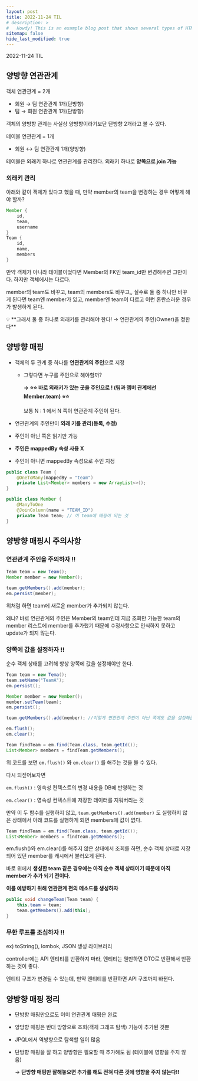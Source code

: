 ```yaml
---
layout: post
title: 2022-11-24 TIL
# description: >
#   Howdy! This is an example blog post that shows several types of HTML content supported in this theme.
sitemap: false
hide_last_modified: true
---
```

2022-11-24 TIL


 





## 양방향 연관관계

객체 연관관계 = 2개

- 회원 → 팀 연관관계 1개(단방향)
- 팀 → 회원 연관관계 1개(단방향)

객체의 양방향 관계는 사실상 양방향이라기보단 단방향 2개라고 볼 수 있다.

테이블 연관관계 = 1개

- 회원 ↔ 팀 연관관계 1개(양방향)

테이블은 외래키 하나로 연관관계를 관리한다. 외래키 하나로 **양쪽으로 join 가능**

### 외래키 관리

아래와 같이 객체가 있다고 했을 때, 만약 member의 team을 변경하는 경우 어떻게 해야 할까?

```java
Member {
	id,
	team,
	username
}
Team {
	id,
	name,
	members
}
```

만약 객체가 아니라 테이블이었다면 Member의 FK인 team_id만 변경해주면 그만이다. 하지만 객체에서는 다르다.

member의 team도 바꾸고, team의 members도 바꾸고,, 실수로 둘 중 하나만 바꾸게 된다면 team엔 member가 있고, member엔 team이 다르고 이런 혼란스러운 경우가 발생하게 된다.

<aside>
💡 **그래서 둘 중 하나로 외래키를 관리해야 한다! → 연관관계의 주인(Owner)을 정한다**

</aside>

## 양방향 매핑

- 객체의 두 관계 중 하나를 **연관관계의 주인**으로 지정
    - 그렇다면 누구를 주인으로 해야할까?
        
        **→ ⭐️⭐️ 바로 외래키가 있는 곳을 주인으로 ! (팀과 멤버 관계에선 Member.team) ⭐️⭐️**
        
        보통 N : 1 에서 N 쪽이 연관관계 주인이 된다.
        
- 연관관계의 주인만이 **외래 키를 관리(등록, 수정)**
- 주인이 아닌 쪽은 읽기만 가능
- **주인은 mappedBy 속성 사용 X**
- 주인이 아니면 mappedBy 속성으로 주인 지정

```java
public class Team {
	@OneToMany(mappedBy = "team")
	private List<Member> members = new ArrayList<>();
}
```

```java
public class Member {
	@ManyToOne
	@JoinColumn(name = "TEAM_ID")
	private Team team; // 이 team에 매핑이 되는 것
}
```

## 양방향 매핑시 주의사항

### 연관관계 주인을 주의하자 ‼️

```java
Team team = new Team();
Member member = new Member();

team.getMembers().add(member);
em.persist(member);
```

위처럼 하면 team에 새로운 member가 추가되지 않는다. 

왜냐? 바로 연관관계의 주인은 Member의 team인데 지금 조회만 가능한 team의 member 리스트에 member를 추가했기 때문에 수정사항으로 인식하지 못하고 update가 되지 않는다.

### 양쪽에 값을 설정하자 ‼️

순수 객체 상태를 고려해 항상 양쪽에 값을 설정해야만 한다. 

```java
Team team = new Tema();
team.setName("TeamA");
em.persist();

Member member = new Member();
member.setTeam(team);
em.persist();

team.getMembers().add(member); //이렇게 연관관계 주인이 아닌 쪽에도 값을 설정해준다.

em.flush();
em.clear();

Team findTeam = em.find(Team.class, team.getId());
List<Member> members = findTeam.getMembers();
```

위 코드를 보면 `em.flush()` 와 `em.clear()` 를 해주는 것을 볼 수 있다.

다시 되짚어보자면 

`em.flush()` : 영속성 컨텍스트의 변경 내용을 DB에 반영하는 것

`em.clear()` : 영속성 컨텍스트에 저장한 데이터를 지워버리는 것

만약 이 두 함수를 실행하지 않고, `team.getMembers().add(member)` 도 실행하지 않은 상태에서 아래 코드를 실행하게 되면 members에 값이 없다.

```java
Team findTeam = em.find(Team.class, team.getId());
List<Member> members = findTeam.getMembers();
```

 em.flush()와 em.clear()를 해주지 않은 상태에서 조회를 하면, 순수 객체 상태로 저장되어 있던 member를 캐시에서 불러오게 된다.

바로 위에서 **생성한 team 같은 경우에는 아직 순수 객체 상태이기 때문에 아직 member가 추가 되기 전이다.**

**이를 예방하기 위해** **연관관계 편의 메소드를 생성하자**

```java
public void changeTeam(Team team) {
	this.team = team;
	team.getMembers().add(this);
}
```

### 무한 루프를 조심하자 ‼️

ex) toString(), lombok, JSON 생성 라이브러리

controller에는 API 엔티티를 반환하지 마라, 엔티티는 웬만하면 DTO로 반환해서 반환하는 것이 좋다.

엔티티 구조가 변경될 수 있는데, 만약 엔티티를 반환하면 API 구조까지 바뀐다.

## 양방향 매핑 정리

- 단방향 매핑만으로도 이미 연관관계 매핑은 완료
- 양방향 매핑은 반대 방향으로 조회(객체 그래프 탐색) 기능이 추가된 것뿐
- JPQL에서 역방향으로 탐색할 일이 많음
- 단방향 매핑을 잘 하고 양방향은 필요할 때 추가해도 됨 (테이블에 영향을 주지 않음)
    
    → **단방향 매핑만 잘해놓으면 추가를 해도 전혀 다른 것에 영향을 주지 않는다!!**
